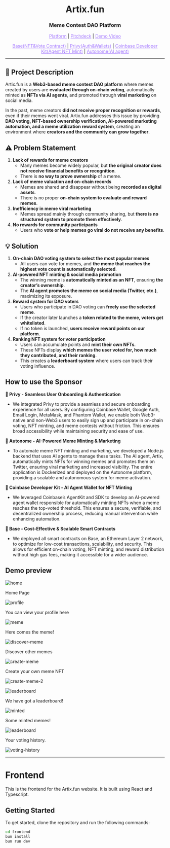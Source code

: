 <h1 align="center">Artix.fun</h1>
<h3 align="center">Meme Contest DAO Platform</h3>

<p align="center">
  <a href="https://artixfun.vercel.app/" style="color: #a77dff">Platform</a> | <a href="https://www.figma.com/deck/2SOyNcL3NwvpAuOzHHwfty" style="color: #a77dff">Pitchdeck</a> | <a href="" style="color: #a77dff">Demo Video</a>
</p>
<p align="center">
  <a href="https://github.com/marcdhi/Artix.fun/blob/main/artixContracts/ignition/deployments/chain-84532/deployed_addresses.json" style="color: #a77dff">Base(NFT&Vote Contract)</a> | <a href="https://github.com/marcdhi/Artix.fun/blob/main/frontend/src/main.tsx" style="color: #a77dff">Privy(Auth&Wallets)</a> | <a href="https://github.com/marcdhi/Artix.fun/blob/main/agents/twitter-agent.js" style="color: #a77dff">Coinbase Developer Kit(Agent NFT Mint)</a> | <a href="https://github.com/marcdhi/Artix.fun/blob/main/agents/twitter-agent.js" style="color: #a77dff">Autonome(AI agent)</a>

---

## 📌 Project Description

Artix.fun is a **Web3-based meme contest DAO platform** where memes created by users are **evaluated through on-chain voting**, automatically minted as **NFTs via AI agents**, and promoted through **viral marketing** on social media.

In the past, meme creators **did not receive proper recognition or rewards**, even if their memes went viral. Artix.fun addresses this issue by providing **DAO voting, NFT-based ownership verification, AI-powered marketing automation, and a meme utilization reward system**, creating an environment where **creators and the community can grow together**.

## ⚠️ Problem Statement

1. **Lack of rewards for meme creators**
    - Many memes become widely popular, but **the original creator does not receive financial benefits or recognition**.
    - There is **no way to prove ownership** of a meme.
2. **Lack of meme valuation and on-chain records**
    - Memes are shared and disappear without being **recorded as digital assets**.
    - There is no proper **on-chain system to evaluate and reward memes**.
3. **Inefficiency in meme viral marketing**
    - Memes spread mainly through community sharing, but **there is no structured system to promote them effectively**.
4. **No rewards for community participants**
    - Users who **vote or help memes go viral do not receive any benefits**.

## 💡 Solution

1. **On-chain DAO voting system to select the most popular memes**
    - All users can vote for memes, and **the meme that reaches the highest vote count is automatically selected**.
2. **AI-powered NFT minting & social media promotion**
    - The winning meme is **automatically minted as an NFT**, ensuring **the creator’s ownership**.
    - The **AI agent promotes the meme on social media (Twitter, etc.)**, maximizing its exposure.
3. **Reward system for DAO voters**
    - Users who participate in DAO voting can **freely use the selected meme**.
    - If the creator later launches a **token related to the meme, voters get whitelisted**.
    - If no token is launched, **users receive reward points on our platform**.
4. **Ranking NFT system for voter participation**
    - Users can accumulate points and **mint their own NFTs**.
    - These NFTs display **which memes the user voted for, how much they contributed, and their ranking**.
    - This creates a **leaderboard system** where users can track their voting influence.

## How to use the Sponsor

**🔹 Privy - Seamless User Onboarding & Authentication**
- We integrated Privy to provide a seamless and secure onboarding experience for all users. By configuring Coinbase Wallet, Google Auth, Email Login, MetaMask, and Phantom Wallet, we enable both Web3-native and non-Web3 users to easily sign up and participate in on-chain voting, NFT minting, and meme contests without friction. This ensures broad accessibility while maintaining security and ease of use.

**🔹 Autonome - AI-Powered Meme Minting & Marketing**
- To automate meme NFT minting and marketing, we developed a Node.js backend that uses AI agents to manage these tasks. The AI agent, Artix, automatically mints NFTs for winning memes and promotes them on Twitter, ensuring viral marketing and increased visibility. The entire application is Dockerized and deployed on the Autonome platform, providing a scalable and autonomous system for meme activation.

**🔹 Coinbase Developer Kit - AI Agent Wallet for NFT Minting**
- We leveraged Coinbase’s AgentKit and SDK to develop an AI-powered agent wallet responsible for automatically minting NFTs when a meme reaches the top-voted threshold. This ensures a secure, verifiable, and decentralized ownership process, reducing manual intervention while enhancing automation. 

**🔹 Base - Cost-Effective & Scalable Smart Contracts**
- We deployed all smart contracts on Base, an Ethereum Layer 2 network, to optimize for low-cost transactions, scalability, and security. This allows for efficient on-chain voting, NFT minting, and reward distribution without high gas fees, making it accessible for a wider audience. 

## Demo preview
![home](https://github.com/user-attachments/assets/8527ed40-b982-4b45-8dd3-8d9d07397ee4)

<p>Home Page</p>

![profile](https://github.com/user-attachments/assets/cb7781cf-f8b7-44ef-a2f0-2779c44421b1)

<p>You can view your profile here</p>

![meme](https://github.com/user-attachments/assets/88bec482-00d4-4b89-b4fe-c650d0cdba97)

<p>Here comes the meme!</p>

![discover-meme](https://github.com/user-attachments/assets/74f4f47c-bcf2-48a4-8ea1-3f21943b3b01)

<p>Discover other memes</p>

![create-meme](https://github.com/user-attachments/assets/13dd617e-7e56-44f5-a294-c060ed9f8383)

<p>Create your own meme NFT</p>

![create-meme-2](https://github.com/user-attachments/assets/6f21432c-900d-4977-ba2e-1eb1e994a47e)

![leaderboard](https://github.com/user-attachments/assets/b6ed9c95-dbf7-4928-8847-61db83e5c4bb)

<p>We have got a leaderboard!</p>

![minted](https://github.com/user-attachments/assets/dd06b663-8e94-4383-b1c6-5176773aa132)

<p>Some minted memes!</p>

![leaderboard](https://github.com/user-attachments/assets/58d9927a-58ec-4364-973a-88b6511a3328)

<p>Your voting history.</p>

![voting-history](https://github.com/user-attachments/assets/e54618ab-f8e2-47d0-87a8-10c379eb74d4)










---

# Frontend

This is the frontend for the Artix.fun website. It is built using React and Typescript.

## Getting Started

To get started, clone the repository and run the following commands:

```bash
cd frontend
bun install
bun run dev
```
